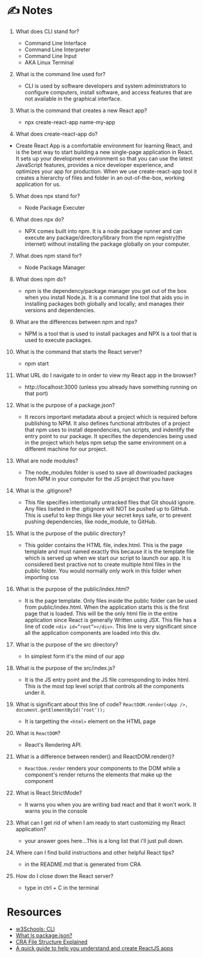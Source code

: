 # ✍️ Notes

1. What does CLI stand for?
    - Command Line Interface
    - Command Line Interpreter
    - Command Line Input
    - AKA Linux Terminal

2. What is the command line used for?
    - CLI is used by software developers and system administrators to configure computers, install software, and access features that are not available in the graphical interface.

3. What is the command that creates a new React app?
    - npx create-react-app name-my-app

4. What does create-react-app do?
  - Create React App is a comfortable environment for learning React, and is the best way to start building a new single-page application in React. It sets up your development environment so that you can use the latest JavaScript features, provides a nice developer experience, and optimizes your app for production. When we use create-react-app tool it creates a hierarchy of files and folder in an out-of-the-box, working application for us.

5. What does npx stand for?
    - Node Package Executer

6. What does npx do?
    - NPX comes built into npm. It is a node package runner and can execute any package/directory/library from the npm registry(the internet) without installing the package globally on your computer.

7. What does npm stand for?
    - Node Package Manager

8. What does npm do?
    - npm is the dependency/package manager you get out of the box when you install Node.js. It is a command line tool that aids you in installing packages both globally and locally; and manages their versions and dependencies.

9. What are the differences between npm and npx?
    - NPM is a tool that is used to install packages and NPX is a tool that is used to execute packages.

10. What is the command that starts the React server?
    - npm start

11. What URL do I navigate to in order to view my React app in the browser?
    - http://localhost:3000 (unless you already have something running on that port)

12. What is the purpose of a package.json?
    - It recors important metadata about a project which is required before publishing to NPM. It also defines functional attributes of a project that npm uses to install dependencies, run scripts, and indentify the entry point to our package. It specifies the dependencies being used in the project which helps npm setup the same environment on a different machine for our project.

13. What are node modules?
    - The node_modules folder is used to save all downloaded packages from NPM in your computer for the JS project that you have

14. What is the .gitignore?
    - This file specifies intentionally untracked files that Git should ignore. Any files liseted in the .gitignore will NOT be pushed up to GitHub. This is useful to kep things like your secret keys safe, or to prevent pushing dependencies, like node_module, to GitHub.

15. What is the purpose of the public directory?
    - This golder contains the HTML file, index.html. This is the page template and must named exactly this because it is the template file which is served up when we start our script to launch our app. It is considered best practive not to create multiple html files in the public folder. You would normally only work in this folder when importing css

16. What is the purpose of the public/index.html?
    - It is the page template. Only files inside the public folder can be used from public/index.html. When the application starts this is the first page that is loaded. This will be the only html file in the entire application since React is generally Written using JSX. This file has a line of code `<div id=”root”></div>`. This line is very significant since all the application components are loaded into this div.

17. What is the purpose of the src directory?
    - In simplest form it's the mind of our app

18. What is the purpose of the src/index.js?
    - It is the JS entry point and the JS file corresponding to index html. This is the most top level script that controls all the components under it.

19. What is significant about this line of code?
`ReactDOM.render(<App />, document.getElementById(‘root’));`
    - It is targetting the `<html>` element on the HTML page

20. What is `ReactDOM`?
    - React's Rendering API.

21. What is a difference between render() and ReactDOM.render()?
    - `ReactDom.render` renders your components to the DOM while a component's render returns the elements that make up the component

22. What is React.StrictMode?
    - It warns you when you are writing bad react and that it won't work. It warns you in the console

23. What can I get rid of when I am ready to start customizing my React application?
    - your answer goes here...This is a long list that i'll just pull down.

24. Where can I find build instructions and other helpful React tips?
    - in the README.md that is generated from CRA

25. How do I close down the React server?
    - type in ctrl + C in the terminal

# Resources
- [w3Schools: CLI](https://www.w3schools.com/whatis/whatis_cli.asp)
- [What Is package.json?](https://heynode.com/tutorial/what-packagejson/)
- [CRA File Structure Explained](https://medium.com/@abesingh1/create-react-app-files-folders-structure-explained-df24770f8562)
- [A quick guide to help you understand and create ReactJS apps](https://www.freecodecamp.org/news/quick-guide-to-understanding-and-creating-reactjs-apps-8457ee8f7123/)